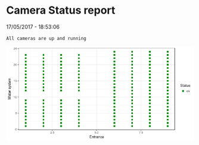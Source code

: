 Camera Status report
================
17/05/2017 - 18:53:06

    All cameras are up and running

![](camreport_files/figure-markdown_github/unnamed-chunk-2-1.png)
